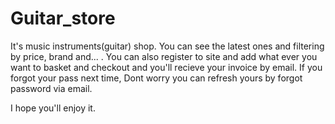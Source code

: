 # Guitar_store
It's music instruments(guitar) shop. You can see the latest ones and filtering by price, brand and... .
You can also register to site and add what ever you want to basket and checkout and you'll recieve your invoice by email. If you forgot your pass next time, Dont worry 
you can refresh yours by forgot password via email.

I hope you'll enjoy it.
